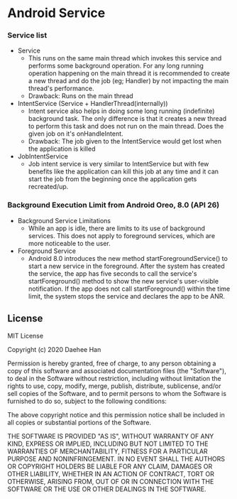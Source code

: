 Android Service
===================================
### Service list
* Service
    - This runs on the same main thread which invokes this service and performs some background operation. For any long running operation happening on the main thread it is recommended to create a new thread and do the job (eg; Handler) by not impacting the main thread's performance.
    - Drawback: Runs on the main thread
* IntentService (Service + HandlerThread(internally))
    - Intent service also helps in doing some long running (indefinite) background task. The only difference is that it creates a new thread to perform this task and does not run on the main thread. Does the given job on it's onHandleIntent.
    - Drawback: The job given to the IntentService would get lost when the application is killed
* JobIntentService
    - Job intent service is very similar to IntentService but with few benefits like the application can kill this job at any time and it can start the job from the beginning once the application gets recreated/up.

### Background Execution Limit from Android Oreo, 8.0 (API 26)
* Background Service Limitations
    - While an app is idle, there are limits to its use of background services. This does not apply to foreground services, which are more noticeable to the user.
* Foreground Service
    - Android 8.0 introduces the new method startForegroundService() to start a new service in the foreground. After the system has created the service, the app has five seconds to call the service's startForeground() method to show the new service's user-visible notification. If the app does not call startForeground() within the time limit, the system stops the service and declares the app to be ANR. 




License
-------
MIT License

Copyright (c) 2020 Daehee Han

Permission is hereby granted, free of charge, to any person obtaining a copy
of this software and associated documentation files (the "Software"), to deal
in the Software without restriction, including without limitation the rights
to use, copy, modify, merge, publish, distribute, sublicense, and/or sell
copies of the Software, and to permit persons to whom the Software is
furnished to do so, subject to the following conditions:

The above copyright notice and this permission notice shall be included in all
copies or substantial portions of the Software.

THE SOFTWARE IS PROVIDED "AS IS", WITHOUT WARRANTY OF ANY KIND, EXPRESS OR
IMPLIED, INCLUDING BUT NOT LIMITED TO THE WARRANTIES OF MERCHANTABILITY,
FITNESS FOR A PARTICULAR PURPOSE AND NONINFRINGEMENT. IN NO EVENT SHALL THE
AUTHORS OR COPYRIGHT HOLDERS BE LIABLE FOR ANY CLAIM, DAMAGES OR OTHER
LIABILITY, WHETHER IN AN ACTION OF CONTRACT, TORT OR OTHERWISE, ARISING FROM,
OUT OF OR IN CONNECTION WITH THE SOFTWARE OR THE USE OR OTHER DEALINGS IN THE
SOFTWARE.
